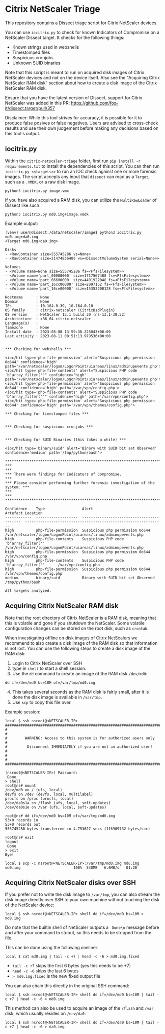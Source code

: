# Citrix NetScaler Triage

This repository contains a Dissect triage script for Citrix NetScaler devices.

You can use `iocitrix.py` to check for known Indicators of Compromise on a NetScaler Dissect target. It checks for the following things:

* Known strings used in webshells
* Timestomped files
* Suspicious cronjobs
* Unknown SUID binaries

Note that this script is meant to run on acquired disk images of Citrix NetScaler devices and not on the device itself.
Also see the "Acquiring Citrix NetScaler RAM disk" section about how to create a disk image of the Citrix NetScaler RAM disk.

Ensure that you have the latest version of Dissect, support for Citrix NetScaler was added in this PR: https://github.com/fox-it/dissect.target/pull/357

Disclaimer: While this tool strives for accuracy, it is possible for it to produce false posives or false negatives. Users are advised to cross-check results and use their own judgement before making any decisions based on this tool's output.

## iocitrix.py

Within the `citrix-netscaler-triage` folder, first run `pip install -r requirements.txt` to install the dependencies of this script. You can then run `iocitrix.py <<targets>>` to run an IOC check against one or more forensic images. The script accepts any input that `dissect` can read as a `Target`, such as a `.VMDK`, or a raw disk image. 

```shell
python3 iocitrix.py image.vmx
```

If you have also acquired a RAM disk, you can utilize the `MultiRawLoader` of Dissect like such:

```shell
python3 iocitrix.py md0.img+image.vmdk
```

Example output:
```
(venv) user@dissect:/data/netscaler/image$ python3 iocitrix.py md0.img+da0.img
<Target md0.img+da0.img>

Disks
- <RawContainer size=555745286 vs=None>
- <RawContainer size=21474836486 vs=<DissectVolumeSystem serial=None>>

Volumes
- <Volume name=None size=555745286 fs=<FfsFilesystem>>
- <Volume name='part_00000000' size=1717567488 fs=<FfsFilesystem>>
- <Volume name='part_66600000' size=4401922048 fs=<FfsFilesystem>>
- <Volume name='part_16cc00000' size=2097152 fs=<FfsFilesystem>>
- <Volume name='part_16ce00000' size=15353200128 fs=<FfsFilesystem>>

Hostname      : None
Domain        : None
IPs           : 10.164.0.39, 10.164.0.10
OS family     : citrix-netscaler (CitrixBsdPlugin)
OS version    : NetScaler 13.1 build 30 (ns-13.1-30.52)
Architecture  : x86_64-citrix-netscaler
Language(s)   :
Timezone      : None
Install date  : 2023-08-08 13:59:38.228043+00:00
Last activity : 2023-08-11 08:51:13.979536+00:00


*** Checking for webshells ***

<ioc/hit type='php-file-permission' alert='Suspicious php permission 0o644' confidence='high' path='/var/netscaler/logon/LogonPoint/uiareas/linux/adminupevents.php'>
<ioc/hit type='php-file-contents' alert="Suspicious PHP code 'b'array_filter(''" confidence='high' path='/var/netscaler/logon/LogonPoint/uiareas/linux/adminupevents.php'>
<ioc/hit type='php-file-permission' alert='Suspicious php permission 0o644' confidence='high' path='/var/vpn/config.php'>
<ioc/hit type='php-file-contents' alert="Suspicious PHP code 'b'array_filter(''" confidence='high' path='/var/vpn/config.php'>
<ioc/hit type='php-file-permission' alert='Suspicious php permission 0o644' confidence='high' path='/var/vpn/themes/config.php'>

*** Checking for timestomped files ***


*** Checking for suspicious cronjobs ***


*** Checking for SUID Binaries (this takes a while) ***

<ioc/hit type='binary/suid' alert='Binary with SUID bit set Observed' confidence='medium' path='/tmp/python/bash'>

********************************************************************************
***                                                                          ***
*** There were findings for Indicators of Compromise.                        ***
*** Please consider performing further forensic investigation of the system. ***
***                                                                          ***
********************************************************************************

Confidence    Type                 Alert                                       Artefact Location
------------  -------------------  ------------------------------------------  ---------------------------------------------------------------
high          php-file-permission  Suspicious php permission 0o644             /var/netscaler/logon/LogonPoint/uiareas/linux/adminupevents.php
high          php-file-contents    Suspicious PHP code 'b'array_filter(''      /var/netscaler/logon/LogonPoint/uiareas/linux/adminupevents.php
high          php-file-permission  Suspicious php permission 0o644             /var/vpn/config.php
high          php-file-contents    Suspicious PHP code 'b'array_filter(''      /var/vpn/config.php
high          php-file-permission  Suspicious php permission 0o644             /var/vpn/themes/config.php
medium        binary/suid          Binary with SUID bit set Observed           /tmp/python/bash

All targets analyzed.
```

## Acquiring Citrix NetScaler RAM disk

Note that the root directory of Citrix NetScaler is a RAM disk, meaning that this is volatile and gone if you shutdown the NetScaler.
Some volatile configuration changes can be stored on the root disk, such as `crontab`.

When investigating offline on disk images of Citrix NetScalers we recommend to also create a disk image of the RAM disk so that information is not lost.
You can use the following steps to create a disk image of the RAM disk:

1. Login to Citrix NetScaler over SSH
2. type in `shell` to start a shell session.
3. Use the `dd` command to create an image of the RAM disk `/dev/md0`:

```shell
dd if=/dev/md0 bs=10M of=/var/tmp/md0.img
```
4. This takes several seconds as the RAM disk is fairly small, after it is done the disk image is available in `/var/tmp`.
5. Use `scp` to copy this file over.

Example session:

```
local $ ssh nsroot@<NETSCALER-IP>
###############################################################################
#                                                                             #
#        WARNING: Access to this system is for authorized users only          #
#         Disconnect IMMEDIATELY if you are not an authorized user!           #
#                                                                             #
###############################################################################

(nsroot@<NETSCALER-IP>) Password: 
 Done
> shell
root@ns# mount
/dev/md0 on / (ufs, local)
devfs on /dev (devfs, local, multilabel)
procfs on /proc (procfs, local)
/dev/da0s1a on /flash (ufs, local, soft-updates)
/dev/da0s1e on /var (ufs, local, soft-updates)

root@ns# dd if=/dev/md0 bs=10M of=/var/tmp/md0.img
53+0 records in
53+0 records out
555745280 bytes transferred in 4.753627 secs (116909732 bytes/sec)

root@ns# exit
logout
 Done
> exit
Bye!

local $ scp -C nsroot@<NETSCALER-IP>:/var/tmp/md0.img md0.img
md0.img                        100%  530MB   6.6MB/s   01:20     
```

## Acquiring Citrix NetScaler disks over SSH

If you prefer not to write the disk image to `/var/tmp`, you can also stream the disk image directly over SSH to your own machine without touching the disk of the NetScaler device:

```shell
local $ ssh nsroot@<NETSCALER-IP> shell dd if=/dev/md0 bs=10M > md0.img
```

Do note that the builtin shell of NetScaler outputs a ` Done\n` message before and after your command to stdout, so this needs to be stripped from the file.

This can be done using the following oneliner:

```shell
local $ cat md0.img | tail -c +7 | head -c -6 > md0.img.fixed
```

- `tail -c +7` skips the first 6 bytes (yes this needs to be +7)
- `head -c -6` skips the last 6 bytes
- `> md0.img.fixed` is the new fixed output file

You can also chain this directly in the original SSH command:

```shell
local $ ssh nsroot@<NETSCALER-IP> shell dd if=/dev/md0 bs=10M | tail -c +7 | head -c -6 > md0.img
```

This method can also be used to acquire an image of the `/flash` and `/var` disk, which usually resides on `/dev/da0`:

```
local $ ssh nsroot@<NETSCALER-IP> shell dd if=/dev/da0 bs=10M | tail -c +7 | head -c -6 > da0.img
```
